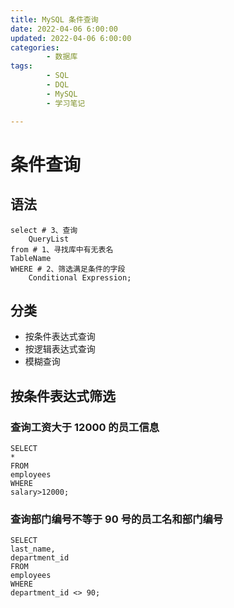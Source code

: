 ```yaml
---
title: MySQL 条件查询
date: 2022-04-06 6:00:00
updated: 2022-04-06 6:00:00
categories:
        - 数据库
tags:
        - SQL
        - DQL
        - MySQL
        - 学习笔记

---
```


# 条件查询

## 语法

```mysql
select # 3、查询
	QueryList 
from # 1、寻找库中有无表名
TableName
WHERE # 2、筛选满足条件的字段
	Conditional Expression;
```

## 分类

- 按条件表达式查询
- 按逻辑表达式查询
- 模糊查询

## 按条件表达式筛选

### 查询工资大于 12000 的员工信息

```mysql
SELECT
*
FROM
employees
WHERE
salary>12000;
```

### 查询部门编号不等于 90 号的员工名和部门编号

```mysql
SELECT
last_name,
department_id
FROM
employees
WHERE
department_id <> 90;
```

